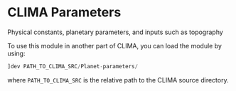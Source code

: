 # CLIMA Parameters
Physical constants, planetary parameters, and inputs such as topography

To use this module in another part of CLIMA, you can load the module by using:
```julia
]dev PATH_TO_CLIMA_SRC/Planet-parameters/
```
where `PATH_TO_CLIMA_SRC` is the relative path to the CLIMA source directory.
